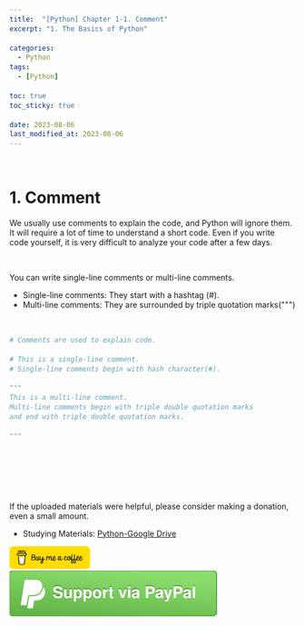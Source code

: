 ```yaml
---
title:  "[Python] Chapter 1-1. Comment"
excerpt: "1. The Basics of Python"

categories:
  - Python
tags:
  - [Python]

toc: true
toc_sticky: true
 
date: 2023-08-06
last_modified_at: 2023-08-06
---
```


&nbsp;

# 1. Comment
We usually use comments to explain the code, and Python will ignore them. It will require a lot of time to understand a short code. Even if you write code yourself, it is very difficult to analyze your code after a few days.

&nbsp;

You can write single-line comments or multi-line comments.
- Single-line comments: They start with a hashtag (#).
- Multi-line comments: They are surrounded by triple quotation marks(""")

&nbsp;

```python
# Comments are used to explain code.

# This is a single-line comment.
# Single-line comments begin with hash character(#).

"""
This is a multi-line comment.
Multi-line comments begin with triple double quotation marks
and end with triple double quotation marks.

"""
```

&nbsp;

&nbsp;

&nbsp;

If the uploaded materials were helpful, please consider making a donation, even a small amount.
- Studying Materials: ​[Python-Google Drive](https://drive.google.com/drive/u/3/folders/1btmxn1mWaPy8ZYZvRu2HWbiV2UKsDwLP)

[!["Buy Me A Coffee"](https://raw.githubusercontent.com/Shine-Loi/Shine-Loi.github.io/master/assets/images/Buymeacoffee.png)](https://www.buymeacoffee.com/shine_loi_lee)
[![Support via PayPal](https://raw.githubusercontent.com/Shine-Loi/Shine-Loi.github.io/41d049ca49169c961adde8f77b7d0f6981851ea3/assets/images/Paypal.svg)](https://paypal.me/goldbin0514?country.x=KR&locale.x=ko_KR)
